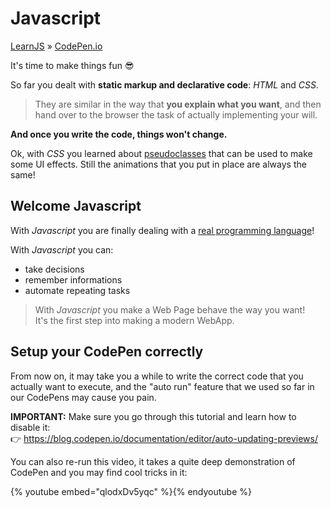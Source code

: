 # Javascript
[LearnJS](../../../README.md) » [CodePen.io](../README.md)

It's time to make things fun 😎

So far you dealt with **static markup and declarative code**: _HTML_ and _CSS_.

> They are similar in the way that **you explain what you want**, and then hand over to the
> browser the task of actually implementing your will.

**And once you write the code, things won't change.**

Ok, with _CSS_ you learned about [pseudoclasses][1] that can be used to make some UI effects.
Still the animations that you put in place are always the same!

## Welcome Javascript

With _Javascript_ you are finally dealing with a [real programming language][2]!

With _Javascript_ you can:

- take decisions
- remember informations
- automate repeating tasks

> With _Javascript_ you make a Web Page behave the way you want!  
> It's the first step into making a modern WebApp.

## Setup your CodePen correctly

From now on, it may take you a while to write the correct code that you actually want to
execute, and the "auto run" feature that we used so far in our CodePens may cause you pain.

**IMPORTANT:** Make sure you go through this tutorial and learn how to disable it:  
👉 https://blog.codepen.io/documentation/editor/auto-updating-previews/

You can also re-run this video, it takes a quite deep demonstration of CodePen and you
may find cool tricks in it:

{% youtube embed="qlodxDv5yqc" %}{% endyoutube %}

[1]: ../css/pseudoclasses.md
[2]: https://www.quora.com/Is-CSS-or-HTML-a-programming-language

